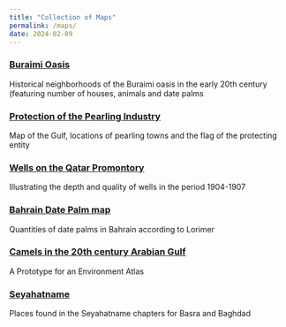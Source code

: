 ```yaml
---
title: "Collection of Maps"
permalink: /maps/
date: 2024-02-09
---
```


<h3><a href="../pearling" class="link">Buraimi Oasis</a></h3>
Historical neighborhoods of the Buraimi oasis in the early 20th century (featuring number of houses, animals and date palms

<h3><a href="../pearling" class="link">Protection of the Pearling Industry</a></h3>
Map of the Gulf, locations of pearling towns and the flag of the protecting entity

<h3><a href="../wells" class="link">Wells on the Qatar Promontory </a></h3>
Illustrating the depth and quality of wells in the period 1904-1907

<h3><a href="../dates" class="link">Bahrain Date Palm map</a></h3>
Quantities of date palms in Bahrain according to Lorimer

<h3><a href="../camels" class="link">Camels in the 20th century Arabian Gulf</a></h3>
A Prototype for an Environment Atlas
 
<h3><a href="../seyahatname" class="link">Seyahatname</a></h3>
Places found in the Seyahatname chapters for Basra and Baghdad

